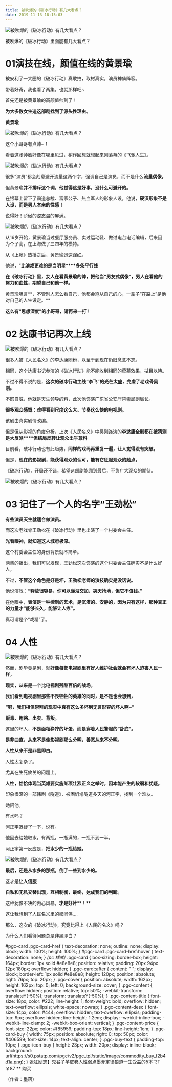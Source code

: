 ```yaml
---
title: 被吹爆的《破冰行动》有几大看点？
date: 2019-11-13 18:15:03
---
```

![被吹爆的《破冰行动》有几大看点？](http://p1.pstatp.com/large/pgc-image/7365eeb3394b488db4f077bd09a45a67)
 


 被吹爆的《破冰行动》里面能有几大看点？

# 01演技在线，颜值在线的黄景瑜

 被安利了一大圈的《破冰行动》真敢拍，取材真实，演员神仙阵容。

 带着好奇，我也看了两集。也就那样吧~

 首先还是被黄景瑜的高颜值帅到了！

 **为大多数女生追这部剧找到了源头性理由。**

 **黄景瑜**

![被吹爆的《破冰行动》有几大看点？](http://p1.pstatp.com/large/pgc-image/11882d9922c34944a8365806b6ecfa49)
 


 这个小哥哥有点帅~！

 看着这张帅脸好像在哪里见过，稍作回想就想起来刚落幕的《飞驰人生》。

![被吹爆的《破冰行动》有几大看点？](http://p3.pstatp.com/large/pgc-image/74496dd60807480a85752b2a349adc0c)
 


 很多“演员”都会刻意避开流量这两个字，强调自己是演员，而不是什么**流量偶像。**

 但黄景瑜**并不排斥这个词，他觉得这是好事，没什么可避开的。**

 在银幕上留下了霸道总裁、富家公子、热血军人的形象人设，他说，**硬汉形象不是人设，而是男人本来的性感！**

 说得好！骄傲的姿态溢的屏满。

![被吹爆的《破冰行动》有几大看点？](http://p3.pstatp.com/large/pgc-image/560a993637c747e6b52c26e381467d7e)
 


 从16岁开始，黄景瑜当过餐厅服务员、卖过运动鞋、做过电台电话编辑，后来因为个子高，在上海做了三四年的模特。

 从《上瘾》热播之后，黄景瑜迅速蹿红。

 他说，“**比演戏更难的是当明星****多条平行线**

 **在《破冰行动》里，女人在看黄景瑜的帅，把他当“男友式偶像”，男人在看他的努力和血性，期望自己和他一样。**

 黄景瑜坦言**，不管别人怎么看自己，他都会遵从自己的心，一辈子“在路上”是他对自己的人生设定。**

 **这么有“思想深度”的小哥哥，请再来一打！**

# 02 达康书记再次上线

![被吹爆的《破冰行动》有几大看点？](http://p1.pstatp.com/large/pgc-image/849fe7ddb869487b91250174bbc3f02c)
 


 很多人被《人民名义》的李达康圈粉，以至于到现在仍旧念念不忘。

 相同，这个达康书记参演的《破冰行动》能不能收到相同的荧幕效果，拭目以待。

 不过不得不说的是，**这次的破冰行动主线“李飞”的光芒太盛，完虐了老戏骨吴刚。**

 不怒自威，他就是天生领导的料，此次他饰演广东省公安厅禁毒局副局长。

 **很多观众感慨：难得看到尺度这么大、节奏这么快的电视剧。**

 该剧由真实剧情改编。

 但是但从影视的角度分析，上次《人民名义》中吴刚饰演的**李达康全剧都在被猜测是大反派****但结局反转让观众出乎意料**

 目前看，破冰行动也有此趋势，**同样的戏码再重复一遍，让人觉得没有突破。**

 但是，**现在的影视剧，能获得观众的认可，能有它征服观众的触点，**

 《破冰行动》，开局还不错，希望这部剧能绷到最后，不负广大观众的期待。

![被吹爆的《破冰行动》有几大看点？](http://p9.pstatp.com/large/pgc-image/f86d3765b20e4c0282a17eb6cc49d76c)
 


# 03 记住了一个人的名字“王劲松”

 **有些演员天生就适合做演员。**

 而这次老戏骨王劲松在《破冰行动》里也出演了一个村委会主任。

 **光看眼神，就知道这人城府极深。**

 这个村委会主任的身份背景就不简单。

 两集的播出，我们可以发现，王劲松这次饰演的这个村委会主任确实不是什么好人，

 不过，**不管这个角色是好是坏，王劲松老师的演技确实是没话说。**

 他说演戏：**“释放很容易，你可以涕泪交加、哭天抢地，但它不值钱。”**

 在他眼中，**表演是一种控制的艺术，是沉潜的、安静的，因为只有这样，那种真正的力量才“能够长久，能够让人疼”。**

 真可谓是个“戏精”了。

# 04 人性

![被吹爆的《破冰行动》有几大看点？](http://p1.pstatp.com/large/pgc-image/3d5c087240e04b67b6e3ebaf095a9bdc)
 


 然而，剧毕竟是剧，就**好像每部电视剧里有好人维护社会就会有坏人迫害人民一样，**

 **现实，从来是一个比电视剧残酷百倍的战场。**

 我们**看到电视剧里那些不畏牺牲的英雄的同时，是不是也会想到，**

 **“呀，我们相信崇拜的现实中真有这么多坏到无言形容的坏人啊~”**

 **贩毒、贿赂、出卖、背叛。**

 这里的坏人，**不是面相狰狞的坏蛋，而是穿着人民警服的“卧底”。**

 **是非曲直，从来不是像影视剧那么分明，善恶从来不分明。**

 **人性从来不是非黑即白。**

 人性太复杂了。

 尤其在生死攸关的问题上。

 **人性，恰恰体现当英雄要实施某项壮烈正义之举时，因本能产生的软弱和犹疑。**

 印象很深的一部韩剧《隧道》，被困坍塌隧道多天的河正宇，找到一个难友。

 她问他。

 有水吗？

 河正宇迟疑了一下，说有。

 他回去给她取水，有两瓶，一瓶满的，一瓶不到一半。

 河正宇第一反应是，**把水少的一瓶给她。**

![被吹爆的《破冰行动》有几大看点？](http://p1.pstatp.com/large/pgc-image/053ea997ece24e1fbb9ac7856011d37c)
 


 **最后，还是从水多的那瓶，倒了一些到水少的。**

 这才是**让人信服**

 **自私和无私交替出现，互相制衡，最终，达成我们的判断。**

 这种犹豫不决的内心风暴，**才是好片****！**

 这让我想到了人民名义里的祁同伟....

 那么，这次的《破冰行动》，究竟比得上《人民的名义》吗？

 为什么人们看待问题总是非黑即白？

#pgc-card .pgc-card-href { text-decoration: none; outline: none; display: block; width: 100%; height: 100%; } #pgc-card .pgc-card-href:hover { text-decoration: none; } /*pc 样式*/ .pgc-card { box-sizing: border-box; height: 164px; border: 1px solid #e8e8e8; position: relative; padding: 20px 94px 12px 180px; overflow: hidden; } .pgc-card::after { content: " "; display: block; border-left: 1px solid #e8e8e8; height: 120px; position: absolute; right: 76px; top: 20px; } .pgc-cover { position: absolute; width: 162px; height: 162px; top: 0; left: 0; background-size: cover; } .pgc-content { overflow: hidden; position: relative; top: 50%; -webkit-transform: translateY(-50%); transform: translateY(-50%); } .pgc-content-title { font-size: 18px; color: #222; line-height: 1; font-weight: bold; overflow: hidden; text-overflow: ellipsis; white-space: nowrap; } .pgc-content-desc { font-size: 14px; color: #444; overflow: hidden; text-overflow: ellipsis; padding-top: 9px; overflow: hidden; line-height: 1.2em; display: -webkit-inline-box; -webkit-line-clamp: 2; -webkit-box-orient: vertical; } .pgc-content-price { font-size: 22px; color: #f85959; padding-top: 18px; line-height: 1em; } .pgc-card-buy { width: 75px; position: absolute; right: 0; top: 50px; color: #406599; font-size: 14px; text-align: center; } .pgc-buy-text { padding-top: 10px; } .pgc-icon-buy { height: 23px; width: 20px; display: inline-block; background: url(https://s0.pstatp.com/pgc/v2/pgc_tpl/static/image/commodity_buy_f2b4d1a.png); }
张狂励志】鬼谷子羊皮卷人性弱点墨菲定律狼道一生受益的5本书T
￥87
**
购买

 （作者：墨落）
